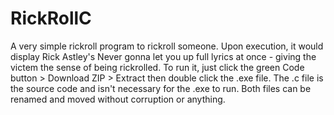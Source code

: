 # RickRollC
A very simple rickroll program to rickroll someone. Upon execution, it would display Rick Astley's Never gonna let you up full lyrics at once - giving the victem the sense of being rickrolled. To run it, just click the green Code button > Download ZIP > Extract then double click the .exe file. The .c file is the source code and isn't necessary for the .exe to run. Both files can be renamed and moved without corruption or anything.

